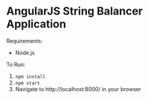 # AngularJS String Balancer Application

Requirements:
- Node.js

To Run:
1. ```npm install```
2. ```npm start```
3. Navigate to http://localhost:8000/ in your browser
